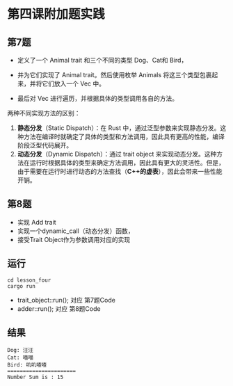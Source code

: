 # 第四课附加题实践

## 第7题

- 定义了一个 Animal trait 和三个不同的类型 Dog、Cat和 Bird，

- 并为它们实现了 Animal trait。然后使用枚举 Animals 将这三个类型包裹起来，并将它们放入一个 Vec 中。

- 最后对 Vec 进行遍历，并根据具体的类型调用各自的方法。

两种不同实现方法的区别： 

1. **静态分发**（Static Dispatch）：在 Rust 中，通过泛型参数来实现静态分发。这种方法在编译时就确定了具体的类型和方法调用，因此具有更高的性能，编译阶段泛型代码展开。
2. **动态分发**（Dynamic Dispatch）：通过 trait object 来实现动态分发。这种方法在运行时根据具体的类型来确定方法调用，因此具有更大的灵活性。但是，由于需要在运行时进行动态的方法查找（**C++的虚表**），因此会带来一些性能开销。

## 第8题
- 实现 Add trait
- 实现一个dynamic_call（动态分发）函数，
- 接受Trait Object作为参数调用对应的实现

## 运行

```
cd lesson_four
cargo run
```
- trait_object::run();  对应 第7题Code
- adder::run(); 对应 第8题Code

## 结果

```
Dog: 汪汪
Cat: 喵喵
Bird: 叽叽喳喳
======================
Number Sum is : 15
```




